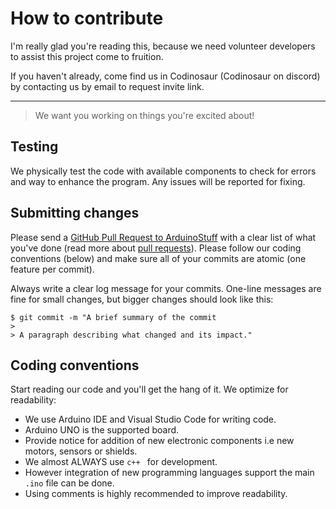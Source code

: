 # How to contribute
I'm really glad you're reading this, because we need volunteer developers to assist this project come to fruition.

If you haven't already, come find us in Codinosaur (Codinosaur on discord) by contacting us by email to request invite link.

---
> We want you working on things you're excited about!
 
## Testing

We physically test the code with available components to check for errors and way to enhance the program. Any issues will be reported for fixing.
 
## Submitting changes

Please send a [GitHub Pull Request to ArduinoStuff](https://github.com/Codinosaur/ArduinoStuff/pulls) with a clear list of what you've done (read more about [pull requests](http://help.github.com/pull-requests/)).
Please follow our coding conventions (below) and make sure all of your commits are atomic (one feature per commit).

Always write a clear log message for your commits. One-line messages are fine for small changes, but bigger changes should look like this:

    $ git commit -m "A brief summary of the commit
    > 
    > A paragraph describing what changed and its impact."

 
 ## Coding conventions

Start reading our code and you'll get the hang of it. We optimize for readability:

  * We use Arduino IDE and Visual Studio Code for writing code.
  * Arduino UNO is the supported board.
  * Provide notice for addition of new electronic components i.e new motors, sensors or shields.
  * We almost ALWAYS use  ```c++ ``` for development.
  * However integration of new programming languages support the main  ```.ino``` file can be done.
  * Using comments is highly recommended to improve readability.
  

